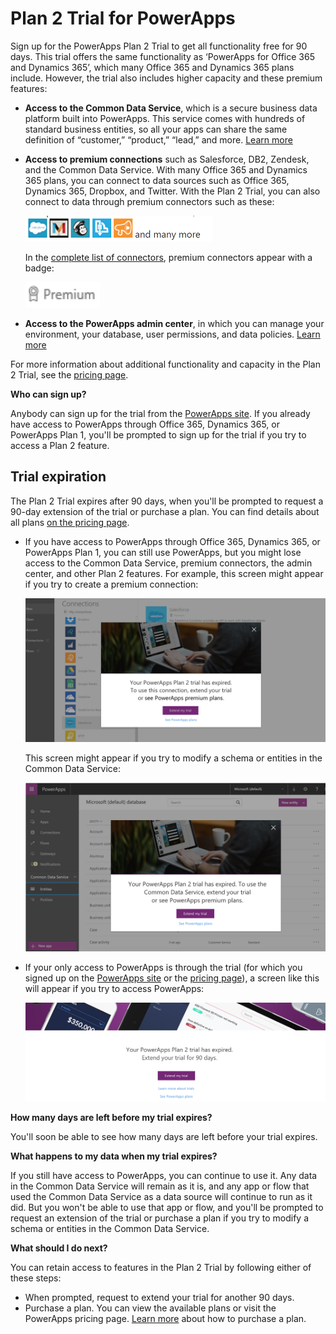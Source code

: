 <properties
	pageTitle="Plan 2 Trial | Microsoft PowerApps"
	description="Information about what the free PowerApps trial plan includes, how to sign up for it, and what happens when it expires"
	services=""
	suite="powerapps"
	documentationCenter="na"
	authors="manasmamsft"
	manager="anneta"
	editor=""
	tags=""/>

<tags
   ms.service="powerapps"
   ms.devlang="na"
   ms.topic="article"
   ms.tgt_pltfrm="na"
   ms.workload="na"
   ms.date="04/18/2017"
   ms.author="manasma"/>

# Plan 2 Trial for PowerApps #
Sign up for the PowerApps Plan 2 Trial to get all functionality free for 90 days. This trial offers the same functionality as ‘PowerApps for Office 365 and Dynamics 365’, which many Office 365 and Dynamics 365 plans include. However, the trial also includes higher capacity and these premium features:

- **Access to the Common Data Service**, which is a secure business data platform built into PowerApps. This service comes with hundreds of standard business entities, so all your apps can share the same definition of “customer,” “product,” “lead,” and more. [Learn more](data-platform-intro.md)

- **Access to premium connections** such as Salesforce, DB2, Zendesk, and the Common Data Service. With many Office 365 and Dynamics 365 plans, you can connect to data sources such as Office 365, Dynamics 365, Dropbox, and Twitter. With the Plan 2 Trial, you can also connect to data through premium connectors such as these:

	![](./media/trial-plan/premium-connectors.png)

	In the [complete list of connectors](connections-list.md), premium connectors appear with a badge:

	![](./media/trial-plan/premium-badge.png)

- **Access to the PowerApps admin center**, in which you can manage your environment, your database, user permissions, and data policies.  [Learn more](introduction-to-the-admin-center.md)

For more information about additional functionality and capacity in the Plan 2 Trial, see the [pricing page](https://powerapps.microsoft.com/pricing/).

**Who can sign up?**

Anybody can sign up for the trial from the [PowerApps site](https://powerapps.microsoft.com/). If you already have access to PowerApps through Office 365, Dynamics 365, or PowerApps Plan 1, you'll be prompted to sign up for the trial if you try to access a Plan 2 feature.

## Trial expiration ##
The Plan 2 Trial expires after 90 days, when you'll be prompted to request a 90-day extension of the trial or purchase a plan. You can find details about all plans [on the pricing page](https://powerapps.microsoft.com/pricing/).

- If you have access to PowerApps through Office 365, Dynamics 365, or PowerApps Plan 1, you can still use PowerApps, but you might lose access to the Common Data Service, premium connectors, the admin center, and other Plan 2 features. For example, this screen might appear if you try to create a premium connection:

	![](./media/trial-plan/premium-trial-expired.png)

	This screen might appear if you try to modify a schema or entities in the Common Data Service:

	![](./media/trial-plan/cds.png)

- If your only access to PowerApps is through the trial (for which you signed up on the [PowerApps site](http://powerapps.microsoft.com/) or the [pricing page](http://powerapps.microsoft.com/pricing)), a screen like this will appear if you try to access PowerApps:

	![](./media/trial-plan/extend-screen.png)

**How many days are left before my trial expires?**

You'll soon be able to see how many days are left before your trial expires.

**What happens to my data when my trial expires?**

If you still have access to PowerApps, you can continue to use it. Any data in the Common Data Service will remain as it is, and any app or flow that used the Common Data Service as a data source will continue to run as it did. But you won't be able to use that app or flow, and you'll be prompted to request an extension of the trial or purchase a plan if you try to modify a schema or entities in the Common Data Service.

**What should I do next?**

You can retain access to features in the Plan 2 Trial by following either of these steps:

- When prompted, request to extend your trial for another 90 days.
- Purchase a plan. You can view the available plans or visit the PowerApps pricing page. [Learn more](signup-for-powerapps-admin.md) about how to purchase a plan.
